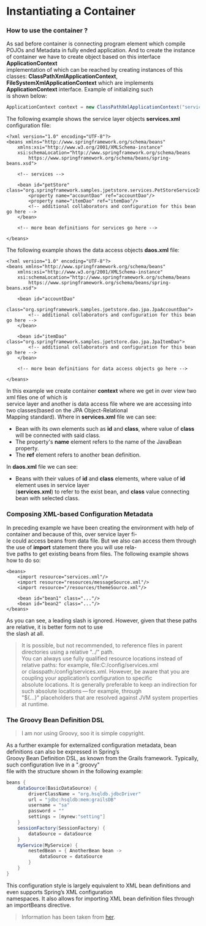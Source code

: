 # Instantiating a Container

### How to use the container ?

As sad before container is connecting program element which compile POJOs and Metadata in fully ended 
application. And to create the instance of container we have to create object based on this interface **ApplicationContext**  
implementation of which can be reached by creating instances of this classes: **ClassPathXmlApplicationContext**, 
**FileSystemXmlApplicationContext** which are implements **ApplicationContext** interface. Example of initializing such  
is shown below: 

```java
ApplicationContext context = new ClassPathXmlApplicationContext("services.xml", "daos.xml");
```
The following example shows the service layer objects **services.xml** configuration file:
```mxml
<?xml version="1.0" encoding="UTF-8"?>
<beans xmlns="http://www.springframework.org/schema/beans"
    xmlns:xsi="http://www.w3.org/2001/XMLSchema-instance"
    xsi:schemaLocation="http://www.springframework.org/schema/beans
        https://www.springframework.org/schema/beans/spring-beans.xsd">

    <!-- services -->

    <bean id="petStore" class="org.springframework.samples.jpetstore.services.PetStoreServiceImpl">
        <property name="accountDao" ref="accountDao"/>
        <property name="itemDao" ref="itemDao"/>
        <!-- additional collaborators and configuration for this bean go here -->
    </bean>

    <!-- more bean definitions for services go here -->

</beans>
```
The following example shows the data access objects **daos.xml** file:
```mxml
<?xml version="1.0" encoding="UTF-8"?>
<beans xmlns="http://www.springframework.org/schema/beans"
    xmlns:xsi="http://www.w3.org/2001/XMLSchema-instance"
    xsi:schemaLocation="http://www.springframework.org/schema/beans
        https://www.springframework.org/schema/beans/spring-beans.xsd">

    <bean id="accountDao"
        class="org.springframework.samples.jpetstore.dao.jpa.JpaAccountDao">
        <!-- additional collaborators and configuration for this bean go here -->
    </bean>

    <bean id="itemDao" class="org.springframework.samples.jpetstore.dao.jpa.JpaItemDao">
        <!-- additional collaborators and configuration for this bean go here -->
    </bean>

    <!-- more bean definitions for data access objects go here -->

</beans>
```
In this example we create container **context** where we get in over view two xml files one of which is  
service layer and another is data access file where we are accessing into two classes(based on the JPA Object-Relational  
Mapping standard). Where in **services.xml** file we can see:
* Bean with its own elements such as **id** and **class**, where value of **class** will be connected with said class.
* The property's **name** element refers to the name of the JavaBean property.
* The **ref** element refers to another bean definition.

In **daos.xml** file we can see: 
* Beans with their values of **id** and **class** elements, where value of **id** element uses in service layer  
(**services.xml**) to refer to the exist bean, and **class** value connecting bean with selected class.

### Composing XML-based Configuration Metadata
In preceding example we have been creating the environment with help of container and because of this, over service layer fi-  
le could access beans from data file. But we also can access them through the use of **import** statement there you will use rela-  
tive paths to get existing beans from files. The following example shows how to do so:  
```mxml
<beans>
    <import resource="services.xml"/>
    <import resource="resources/messageSource.xml"/>
    <import resource="/resources/themeSource.xml"/>

    <bean id="bean1" class="..."/>
    <bean id="bean2" class="..."/>
</beans>  
```
As you can see, a leading slash is ignored. However, given that these paths are relative, it is better form not to use  
the slash at all.  
>It is possible, but not recommended, to reference files in parent directories using a relative "../" path.  
You can always use fully qualified resource locations instead of relative paths: for example, file:C:/config/services.xml  
or classpath:/config/services.xml. However, be aware that you are coupling your application’s configuration to specific  
absolute locations. It is generally preferable to keep an indirection for such absolute locations — for example, through  
"${…​}" placeholders that are resolved against JVM system properties at runtime.  

### The Groovy Bean Definition DSL
> I am nor using Groovy, soo it is simple copyright.

As a further example for externalized configuration metadata, bean definitions can also be expressed in Spring’s  
Groovy Bean Definition DSL, as known from the Grails framework. Typically, such configuration live in a ".groovy"  
file with the structure shown in the following example:  
```java
beans {
    dataSource(BasicDataSource) {
        driverClassName = "org.hsqldb.jdbcDriver"
        url = "jdbc:hsqldb:mem:grailsDB"
        username = "sa"
        password = ""
        settings = [mynew:"setting"]
    }
    sessionFactory(SessionFactory) {
        dataSource = dataSource
    }
    myService(MyService) {
        nestedBean = { AnotherBean bean ->
            dataSource = dataSource
        }
    }
}
```
This configuration style is largely equivalent to XML bean definitions and even supports Spring’s XML configuration  
namespaces. It also allows for importing XML bean definition files through an importBeans directive.  

>Information has been taken from [her](https://docs.spring.io/spring/docs/current/spring-framework-reference/core.html).